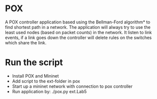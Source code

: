# POX

A POX controller application based using the Bellman-Ford algorithm* to find shortest path in a network.
The application will always try to use the least used nodes (based on packet counts) in the network.
It listen to link events, if a link goes down the controller will delete rules on the switches which share the link.

# Run the script
- Install POX and Mininet
- Add script to the ext-folder in pox
- Start up a mininet network with connection to pox controller
- Run application by: ./pox.py ext.Lab5
